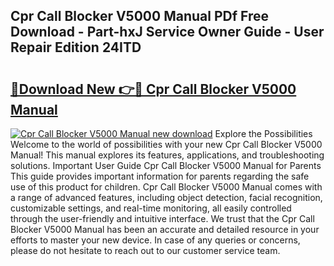 ## Cpr Call Blocker V5000 Manual PDf Free Download - Part-hxJ Service Owner Guide - User Repair Edition 24ITD

# <h2><a href="http://bc34635.oget.top/?id=Cpr+Call+Blocker+V5000+Manual">🔗Download New 👉🔴 Cpr Call Blocker V5000 Manual</a></h2>

[![Cpr Call Blocker V5000 Manual new download](https://i.imgur.com/5g1atiW.png)](http://bc34635.oget.top/?id=Cpr+Call+Blocker+V5000+Manual)
Explore the Possibilities Welcome to the world of possibilities with your new Cpr Call Blocker V5000 Manual! This manual explores its features, applications, and troubleshooting solutions. Important User Guide Cpr Call Blocker V5000 Manual for Parents This guide provides important information for parents regarding the safe use of this product for children. Cpr Call Blocker V5000 Manual comes with a range of advanced features, including object detection, facial recognition, customizable settings, and real-time monitoring, all easily controlled through the user-friendly and intuitive interface. We trust that the Cpr Call Blocker V5000 Manual has been an accurate and detailed resource in your efforts to master your new device. In case of any queries or concerns, please do not hesitate to reach out to our customer service team.
